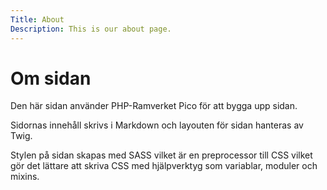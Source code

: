 ```yaml
---
Title: About
Description: This is our about page.
---
```


Om sidan
=========

Den här sidan använder PHP-Ramverket Pico för att bygga upp sidan. 

Sidornas innehåll skrivs i Markdown och layouten för sidan hanteras av Twig.

Stylen på sidan skapas med SASS vilket är en preprocessor till CSS vilket gör det lättare
att skriva CSS med hjälpverktyg som variablar, moduler och mixins.
